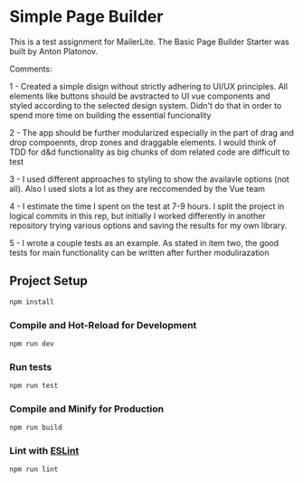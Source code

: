 # Simple Page Builder

This is a test assignment for MailerLite. The Basic Page Builder Starter was built by Anton Platonov.

Comments:

1 - Created a simple disign without strictly adhering to UI/UX principles. All elements like buttons should be avstracted to UI vue components and styled according to the selected design system. Didn't do that in order to spend more time on building the essential funcionality

2 - The app should be further modularized especially in the part of drag and drop compoennts, drop zones and draggable elements. I would think of TDD for d&d functionality as big chunks of dom related code are difficult to test

3 - I used different approaches to styling to show the availavle options (not all). Also I used slots a lot as they are reccomended by the Vue team

4 - I estimate the time I spent on the test at 7-9 hours. I split the project in logical commits in this rep, but initially I worked differently in another repository trying various options and saving the results for my own library. 

5 - I wrote a couple tests as an example. As stated in item two, the good tests for main functionality can be written after further modulirazation

## Project Setup

```sh
npm install
```

### Compile and Hot-Reload for Development

```sh
npm run dev
```

### Run tests

```sh
npm run test
```

### Compile and Minify for Production

```sh
npm run build
```

### Lint with [ESLint](https://eslint.org/)

```sh
npm run lint
```